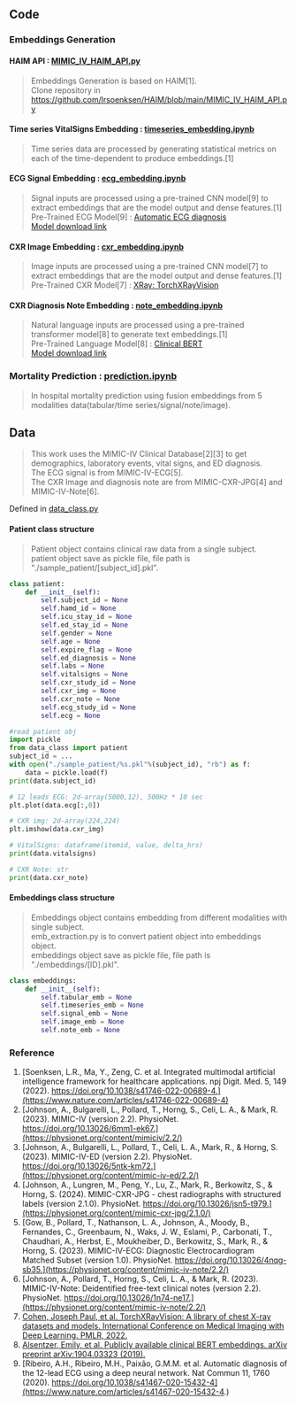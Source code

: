 
## Code
### Embeddings Generation
#### HAIM API : [MIMIC_IV_HAIM_API.py](https://github.com/DHLab-TSENG/multimodal_demo/blob/main/MIMIC_IV_HAIM_API.py)  
> Embeddings Generation is based on HAIM[1].  
> Clone repository in https://github.com/lrsoenksen/HAIM/blob/main/MIMIC_IV_HAIM_API.py

#### Time series VitalSigns Embedding : [timeseries_embedding.ipynb](https://github.com/DHLab-TSENG/multimodal_demo/blob/main/timeseries_embedding.ipynb)  
> Time series data are processed by generating statistical metrics on each of the time-dependent to produce embeddings.[1]    
  
#### ECG Signal Embedding : [ecg_embedding.ipynb](https://github.com/DHLab-TSENG/multimodal_demo/blob/main/ecg_embedding.ipynb)  
> Signal inputs are processed using a pre-trained CNN model[9] to extract embeddings that are the model output and dense features.[1]  
> Pre-Trained ECG Model[9] : [Automatic ECG diagnosis](https://github.com/antonior92/automatic-ecg-diagnosis)  
> [Model download link](https://zenodo.org/records/3765717)  

#### CXR Image Embedding : [cxr_embedding.ipynb](https://github.com/DHLab-TSENG/multimodal_demo/blob/main/cxr_embedding.ipynb)  
> Image inputs are processed using a pre-trained CNN model[7] to extract embeddings that are the model output and dense features.[1]   
> Pre-Trained CXR Model[7] : [XRay: TorchXRayVision](https://github.com/mlmed/torchxrayvision)  

#### CXR Diagnosis Note Embedding : [note_embedding.ipynb](https://github.com/DHLab-TSENG/multimodal_demo/blob/main/note_embedding.ipynb)  
> Natural language inputs are processed using a pre-trained transformer model[8] to generate text embeddings.[1]  
> Pre-Trained Language Model[8] : [Clinical BERT](https://github.com/EmilyAlsentzer/clinicalBERT?tab=readme-ov-file)  
> [Model download link](https://www.dropbox.com/s/8armk04fu16algz/pretrained_bert_tf.tar.gz?e=1&dl=0)  

### Mortality Prediction : [prediction.ipynb](https://github.com/DHLab-TSENG/multimodal_demo/blob/main/prediction.ipynb)  
> In hospital mortality prediction using fusion embeddings from 5 modalities data(tabular/time series/signal/note/image).

## Data
> This work uses the MIMIC-IV Clinical Database[2][3] to get demographics, laboratory events, vital signs, and ED diagnosis.   
> The ECG signal is from MIMIC-IV-ECG[5].  
> The CXR Image and diagnosis note are from MIMIC-CXR-JPG[4] and MIMIC-IV-Note[6].  

Defined in [data_class.py](https://github.com/DHLab-TSENG/multimodal_demo/blob/main/data_class.py)  
#### Patient class structure
> Patient object contains clinical raw data from a single subject.  
> patient object save as  pickle file, file path is "./sample_patient/[subject_id].pkl".  

```python
class patient:
    def __init__(self):
        self.subject_id = None
        self.hamd_id = None
        self.icu_stay_id = None
        self.ed_stay_id = None
        self.gender = None
        self.age = None
        self.expire_flag = None
        self.ed_diagnosis = None
        self.labs = None
        self.vitalsigns = None
        self.cxr_study_id = None
        self.cxr_img = None
        self.cxr_note = None
        self.ecg_study_id = None
        self.ecg = None
```
```python
#read patient obj
import pickle
from data_class import patient
subject_id = ...
with open("./sample_patient/%s.pkl"%(subject_id), "rb") as f:
    data = pickle.load(f)
print(data.subject_id)

# 12 leads ECG: 2d-array(5000,12), 500Hz * 10 sec
plt.plot(data.ecg[:,0])

# CXR img: 2d-array(224,224)
plt.imshow(data.cxr_img)

# VitalSigns: dataframe(itemid, value, delta_hrs)
print(data.vitalsigns)

# CXR Note: str
print(data.cxr_note)
```

#### Embeddings class structure
> Embeddings object contains embedding from different modalities with single subject.  
> emb_extraction.py is to convert patient object into embeddings object.  
> embeddings object save as  pickle file, file path is "./embeddings/[ID].pkl".  
```python
class embeddings:
    def __init__(self):
        self.tabular_emb = None
        self.timeseries_emb = None
        self.signal_emb = None
        self.image_emb = None
        self.note_emb = None
```

### Reference
1. [Soenksen, L.R., Ma, Y., Zeng, C. et al. Integrated multimodal artificial intelligence framework for healthcare applications. npj Digit. Med. 5, 149 (2022). https://doi.org/10.1038/s41746-022-00689-4.](https://www.nature.com/articles/s41746-022-00689-4)
2. [Johnson, A., Bulgarelli, L., Pollard, T., Horng, S., Celi, L. A., & Mark, R. (2023). MIMIC-IV (version 2.2). PhysioNet. https://doi.org/10.13026/6mm1-ek67.](https://physionet.org/content/mimiciv/2.2/)
3. [Johnson, A., Bulgarelli, L., Pollard, T., Celi, L. A., Mark, R., & Horng, S. (2023). MIMIC-IV-ED (version 2.2). PhysioNet. https://doi.org/10.13026/5ntk-km72.](https://physionet.org/content/mimic-iv-ed/2.2/)
4. [Johnson, A., Lungren, M., Peng, Y., Lu, Z., Mark, R., Berkowitz, S., & Horng, S. (2024). MIMIC-CXR-JPG - chest radiographs with structured labels (version 2.1.0). PhysioNet. https://doi.org/10.13026/jsn5-t979.](https://physionet.org/content/mimic-cxr-jpg/2.1.0/)
5. [Gow, B., Pollard, T., Nathanson, L. A., Johnson, A., Moody, B., Fernandes, C., Greenbaum, N., Waks, J. W., Eslami, P., Carbonati, T., Chaudhari, A., Herbst, E., Moukheiber, D., Berkowitz, S., Mark, R., & Horng, S. (2023). MIMIC-IV-ECG: Diagnostic Electrocardiogram Matched Subset (version 1.0). PhysioNet. https://doi.org/10.13026/4nqg-sb35.](https://physionet.org/content/mimic-iv-note/2.2/)
6. [Johnson, A., Pollard, T., Horng, S., Celi, L. A., & Mark, R. (2023). MIMIC-IV-Note: Deidentified free-text clinical notes (version 2.2). PhysioNet. https://doi.org/10.13026/1n74-ne17.](https://physionet.org/content/mimic-iv-note/2.2/)
7. [Cohen, Joseph Paul, et al. TorchXRayVision: A library of chest X-ray datasets and models. International Conference on Medical Imaging with Deep Learning. PMLR, 2022.](https://arxiv.org/abs/2111.00595)
8. [Alsentzer, Emily, et al. Publicly available clinical BERT embeddings. arXiv preprint arXiv:1904.03323 (2019).](https://arxiv.org/abs/1904.03323)
9. [Ribeiro, A.H., Ribeiro, M.H., Paixão, G.M.M. et al. Automatic diagnosis of the 12-lead ECG using a deep neural network.
Nat Commun 11, 1760 (2020). https://doi.org/10.1038/s41467-020-15432-4](https://www.nature.com/articles/s41467-020-15432-4.)


